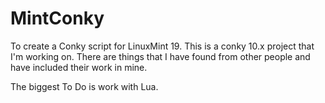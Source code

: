 # MintConky
To create a Conky script for LinuxMint 19. 
This is a conky 10.x project that I'm working on.
There are things that I have found from other people and have included their work in mine.


The biggest To Do is work with Lua.
